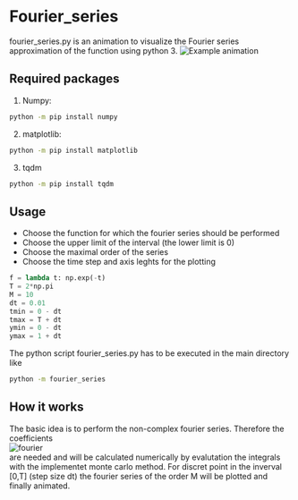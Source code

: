 # Fourier_series
fourier_series.py is an animation to visualize the Fourier series approximation of the function using python 3.
![Example animation](https://github.com/Bra-A-Ket/Fourier_series/blob/main/fourier-exp.gif)
## Required packages
1. Numpy:
```bash
python -m pip install numpy
```
2. matplotlib:
```bash
python -m pip install matplotlib
```
3. tqdm
```bash
python -m pip install tqdm
```
## Usage
- Choose the function for which the fourier series should be performed
- Choose the upper limit of the interval (the lower limit is 0)
- Choose the maximal order of the series
- Choose the time step and axis leghts for the plotting

```python
f = lambda t: np.exp(-t)
T = 2*np.pi
M = 10
dt = 0.01
tmin = 0 - dt
tmax = T + dt
ymin = 0 - dt
ymax = 1 + dt
```
The python script fourier_series.py has to be executed in the main directory like
```bash
python -m fourier_series
```
## How it works
The basic idea is to perform the non-complex fourier series. Therefore the coefficients  
![fourier](https://miro.medium.com/max/875/0*gFnaliohbO3vh3ok)  
are needed and will be calculated numerically by evalutation the integrals with the implementet monte carlo method.
For discret point in the inverval [0,T] (step size dt) the fourier series of the order M will be plotted and finally animated.
